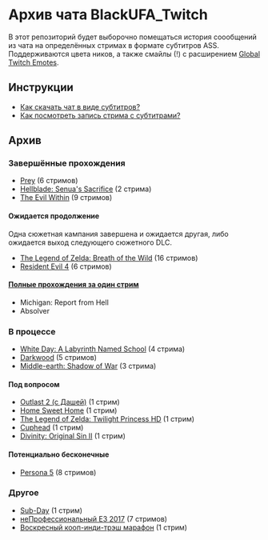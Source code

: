 # Архив чата BlackUFA_Twitch

В этот репозиторий будет выборочно помещаться история соообщений из чата на определённых стримах в формате субтитров ASS. Поддерживаются цвета ников, а также смайлы (!) с расширением [Global Twitch Emotes](https://chrome.google.com/webstore/detail/global-twitch-emotes/pgniedifoejifjkndekolimjeclnokkb?utm_source=chrome-app-launcher-info-dialog).

## Инструкции

* [Как скачать чат в виде субтитров?](tutorials/subtitles.md)
* [Как посмотреть запись стрима с субтитрами?](tutorials/watch-online.md)

## Архив

### Завершённые прохождения

* [Prey](links/prey.md) (6 стримов)
* [Hellblade: Senua's Sacrifice](links/hellblade.md) (2 стрима)
* [The Evil Within](links/evil_within.md) (9 стримов)

#### Ожидается продолжение

Одна сюжетная кампания завершена и ожидается другая, либо ожидается выход следующего сюжетного DLC.

* [The Legend of Zelda: Breath of the Wild](links/tloz_botw.md) (16 стримов)
* [Resident Evil 4](links/re4.md) (6 стримов)

#### [Полные прохождения за один стрим](links/single.md)

* Michigan: Report from Hell
* Absolver

### В процессе

* [White Day: A Labyrinth Named School](links/white_day.md) (4 стрима)
* [Darkwood](links/darkwood.md) (5 стримов)
* [Middle-earth: Shadow of War](links/middle_earth.md) (3 стрима)

#### Под вопросом

* [Outlast 2 (с Дашей)](links/outlast_2_dw.md) (1 стрим)
* [Home Sweet Home](links/home_sweet_home.md) (1 стрим)
* [The Legend of Zelda: Twilight Princess HD](links/tloz_tp.md) (1 стрим)
* [Cuphead](links/cuphead.md) (1 стрим)
* [Divinity: Original Sin II](links/divinity.md) (1 стрим)

#### Потенциально бесконечные

* [Persona 5](links/persona_5.md) (8 стримов)

### Другое

* [Sub-Day](links/subday.md) (1 стрим)
* [неПрофессиональный E3 2017](links/e3_2017.md) (7 стримов)
* [Воскресный кооп-инди-трэш марафон](links/sunday_indie_trash_coop.md) (1 стрим)

